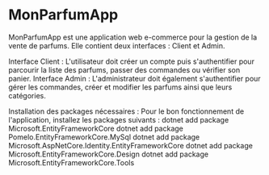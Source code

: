 # MonParfumApp
MonParfumApp est une application web e-commerce pour la gestion de la vente de parfums. Elle contient deux interfaces : Client et Admin.

Interface Client :
L'utilisateur doit créer un compte puis s'authentifier pour parcourir la liste des parfums, passer des commandes ou vérifier son panier.
Interface Admin :
L'administrateur doit également s'authentifier pour gérer les commandes, créer et modifier les parfums ainsi que leurs catégories.

Installation des packages nécessaires :
Pour le bon fonctionnement de l'application, installez les packages suivants :
  dotnet add package Microsoft.EntityFrameworkCore
  dotnet add package Pomelo.EntityFrameworkCore.MySql
  dotnet add package Microsoft.AspNetCore.Identity.EntityFrameworkCore
  dotnet add package Microsoft.EntityFrameworkCore.Design
  dotnet add package Microsoft.EntityFrameworkCore.Tools
